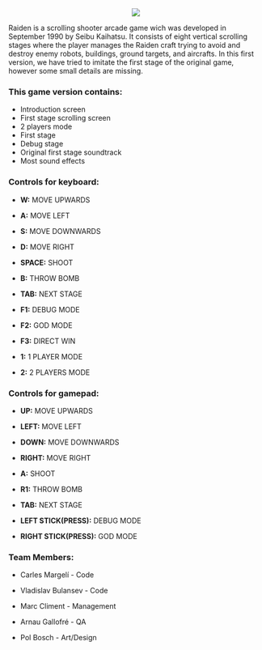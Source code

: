 <center> 
<img src=https://upload.wikimedia.org/wikipedia/en/6/6b/Raiden_arcadeflyer.png border=0> 
</center> 


Raiden is a scrolling shooter arcade game wich was developed in September 1990 by Seibu Kaihatsu. It consists of eight vertical scrolling stages where the player manages the Raiden craft trying to avoid and destroy enemy robots, buildings, ground targets, and aircrafts. In this first version, we have tried to imitate the first stage of the original game, however some small details are missing.

### This game version contains:

- Introduction screen
- First stage scrolling screen
- 2 players mode
- First stage 
- Debug stage
- Original first stage soundtrack
- Most sound effects



### Controls for keyboard:

* **W:** MOVE UPWARDS

* **A:** MOVE LEFT

* **S:** MOVE DOWNWARDS

* **D:** MOVE RIGHT

* **SPACE:** SHOOT

* **B:** THROW BOMB

* **TAB:** NEXT STAGE

* **F1:** DEBUG MODE

* **F2:** GOD MODE

* **F3:** DIRECT WIN

* **1:** 1 PLAYER MODE

* **2:** 2 PLAYERS MODE



### Controls for gamepad:

* **UP:** MOVE UPWARDS

* **LEFT:** MOVE LEFT

* **DOWN:** MOVE DOWNWARDS

* **RIGHT:** MOVE RIGHT

* **A:** SHOOT

* **R1:** THROW BOMB

* **TAB:** NEXT STAGE

* **LEFT STICK(PRESS):** DEBUG MODE

* **RIGHT STICK(PRESS):** GOD MODE



### Team Members:

- Carles Margelí - Code
     

- Vladislav Bulansev - Code
   
   

- Marc Climent - Management
   

- Arnau Gallofré - QA
    

- Pol Bosch - Art/Design
  


